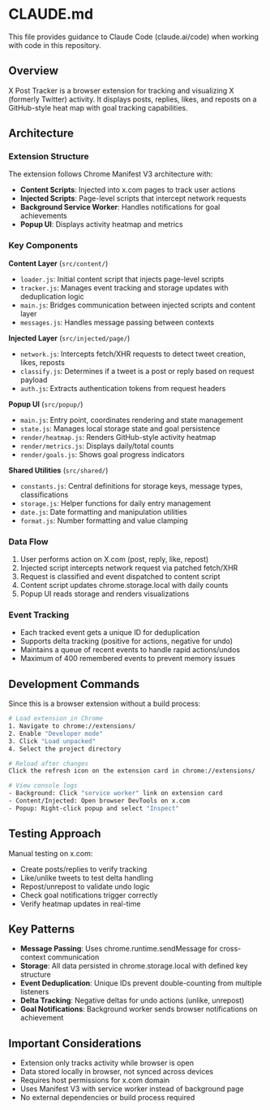 # CLAUDE.md

This file provides guidance to Claude Code (claude.ai/code) when working with code in this repository.

## Overview

X Post Tracker is a browser extension for tracking and visualizing X (formerly Twitter) activity. It displays posts, replies, likes, and reposts on a GitHub-style heat map with goal tracking capabilities.

## Architecture

### Extension Structure
The extension follows Chrome Manifest V3 architecture with:
- **Content Scripts**: Injected into x.com pages to track user actions
- **Injected Scripts**: Page-level scripts that intercept network requests
- **Background Service Worker**: Handles notifications for goal achievements  
- **Popup UI**: Displays activity heatmap and metrics

### Key Components

**Content Layer** (`src/content/`)
- `loader.js`: Initial content script that injects page-level scripts
- `tracker.js`: Manages event tracking and storage updates with deduplication logic
- `main.js`: Bridges communication between injected scripts and content layer
- `messages.js`: Handles message passing between contexts

**Injected Layer** (`src/injected/page/`)
- `network.js`: Intercepts fetch/XHR requests to detect tweet creation, likes, reposts
- `classify.js`: Determines if a tweet is a post or reply based on request payload
- `auth.js`: Extracts authentication tokens from request headers

**Popup UI** (`src/popup/`)
- `main.js`: Entry point, coordinates rendering and state management
- `state.js`: Manages local storage state and goal persistence
- `render/heatmap.js`: Renders GitHub-style activity heatmap
- `render/metrics.js`: Displays daily/total counts
- `render/goals.js`: Shows goal progress indicators

**Shared Utilities** (`src/shared/`)
- `constants.js`: Central definitions for storage keys, message types, classifications
- `storage.js`: Helper functions for daily entry management
- `date.js`: Date formatting and manipulation utilities
- `format.js`: Number formatting and value clamping

### Data Flow
1. User performs action on X.com (post, reply, like, repost)
2. Injected script intercepts network request via patched fetch/XHR
3. Request is classified and event dispatched to content script
4. Content script updates chrome.storage.local with daily counts
5. Popup UI reads storage and renders visualizations

### Event Tracking
- Each tracked event gets a unique ID for deduplication
- Supports delta tracking (positive for actions, negative for undo)
- Maintains a queue of recent events to handle rapid actions/undos
- Maximum of 400 remembered events to prevent memory issues

## Development Commands

Since this is a browser extension without a build process:

```bash
# Load extension in Chrome
1. Navigate to chrome://extensions/
2. Enable "Developer mode"
3. Click "Load unpacked"
4. Select the project directory

# Reload after changes
Click the refresh icon on the extension card in chrome://extensions/

# View console logs
- Background: Click "service worker" link on extension card
- Content/Injected: Open browser DevTools on x.com
- Popup: Right-click popup and select "Inspect"
```

## Testing Approach

Manual testing on x.com:
- Create posts/replies to verify tracking
- Like/unlike tweets to test delta handling  
- Repost/unrepost to validate undo logic
- Check goal notifications trigger correctly
- Verify heatmap updates in real-time

## Key Patterns

- **Message Passing**: Uses chrome.runtime.sendMessage for cross-context communication
- **Storage**: All data persisted in chrome.storage.local with defined key structure
- **Event Deduplication**: Unique IDs prevent double-counting from multiple listeners
- **Delta Tracking**: Negative deltas for undo actions (unlike, unrepost)
- **Goal Notifications**: Background worker sends browser notifications on achievement

## Important Considerations

- Extension only tracks activity while browser is open
- Data stored locally in browser, not synced across devices
- Requires host permissions for x.com domain
- Uses Manifest V3 with service worker instead of background page
- No external dependencies or build process required